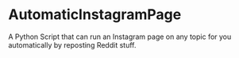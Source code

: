 # AutomaticInstagramPage
A Python Script that can run an Instagram page on any topic for you automatically by reposting Reddit stuff.
